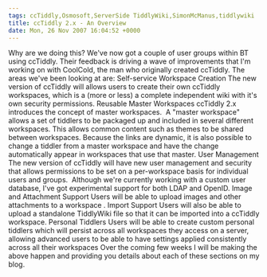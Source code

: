 ```yaml
---
tags: ccTiddly,Osmosoft,ServerSide TiddlyWiki,SimonMcManus,tiddlywiki
title: ccTiddly 2.x - An Overview
date: Mon, 26 Nov 2007 16:04:52 +0000
---
```

Why are we doing this? We've now got a couple of user groups within BT using ccTiddly. Their feedback is driving a wave of improvements that I'm working on with CoolCold, the man who originally created ccTiddly. The areas we've been looking at are: Self-service Workspace Creation The new version of ccTiddly will allows users to create their own ccTiddly workspaces, which is a (more or less) a complete independent wiki with it's own security permissions. Reusable Master Workspaces ccTiddly 2.x introduces the concept of master workspaces.  A "master workspace" allows a set of tiddlers to be packaged up and included in several different workspaces. This allows common content such as themes to be shared between workspaces. Because the links are dynamic, it is also possible to change a tiddler from a master workspace and have the change automatically appear in workspaces that use that master. User Management The new version of ccTiddly will have new user management and security that allows permissions to be set on a per-workspace basis for individual users and groups.  Although we're currently working with a custom user database, I've got experimental support for both LDAP and OpenID. Image and Attachment Support Users will be able to upload images and other attachments to a workspace . Import Support Users will also be able to upload a standalone TiddlyWiki file so that it can be imported into a ccTiddly workspace. Personal Tiddlers Users will be able to create custom personal tiddlers which will persist across all workspaces they access on a server, allowing advanced users to be able to have settings applied consistently across all their workspaces Over the coming few weeks I will be making the above happen and providing you details about each of these sections on my blog.
